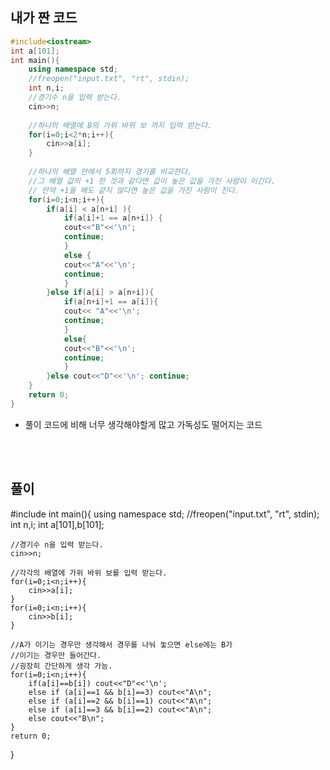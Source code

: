 
  
  


## 내가 짠 코드
```c++
#include<iostream>
int a[101];
int main(){
	using namespace std;
	//freopen("input.txt", "rt", stdin);	
	int n,i;
	//경기수 n을 입력 받는다. 
	cin>>n;
	
	//하나의 배열에 B의 가위 바위 보 까지 입력 받는다. 
	for(i=0;i<2*n;i++){
		cin>>a[i];
	}
	
	//하나의 배열 안에서 5회까지 경기를 비교한다.
	//그 배열 값의 +1 한 것과 같다면 값이 높은 값을 가진 사람이 이긴다.
	// 만약 +1을 해도 같지 않다면 높은 값을 가진 사람이 진다. 
	for(i=0;i<n;i++){
		if(a[i] < a[n+i] ){
			if(a[i]+1 == a[n+i]) {
			cout<<"B"<<'\n';
			continue;
			}
			else {
			cout<<"A"<<'\n';
			continue;
			}
		}else if(a[i] > a[n+i]){
			if(a[n+i]+1 == a[i]){
			cout<< "A"<<'\n';
			continue;
			} 
			else{
			cout<<"B"<<'\n';
			continue;	
			} 
		}else cout<<"D"<<'\n'; continue;
	}
	return 0;	
}
```
* 풀이 코드에 비해 너무 생각해야할게 많고 가독성도 떨어지는 코드

<br><br>

## 풀이
#include<iostream>
int main(){
	using namespace std;
	//freopen("input.txt", "rt", stdin);	
	int n,i;
    int a[101],b[101];
	
    //경기수 n을 입력 받는다. 
	cin>>n;
	
	//각각의 배열에 가위 바위 보를 입력 받는다. 
	for(i=0;i<n;i++){
		cin>>a[i];
	}
	for(i=0;i<n;i++){
		cin>>b[i];
	}
    
    //A가 이기는 경우만 생각해서 경우를 나눠 놓으면 else에는 B가 
    //이기는 경우만 들어간다. 
    //굉장히 간단하게 생각 가능.
    for(i=0;i<n;i++){
        if(a[i]==b[i]) cout<<"D"<<'\n';
        else if (a[i]==1 && b[i]==3) cout<<"A\n";
		else if (a[i]==2 && b[i]==1) cout<<"A\n";    
		else if (a[i]==3 && b[i]==2) cout<<"A\n";
		else cout<<"B\n";
    }
	return 0;	
}

```
